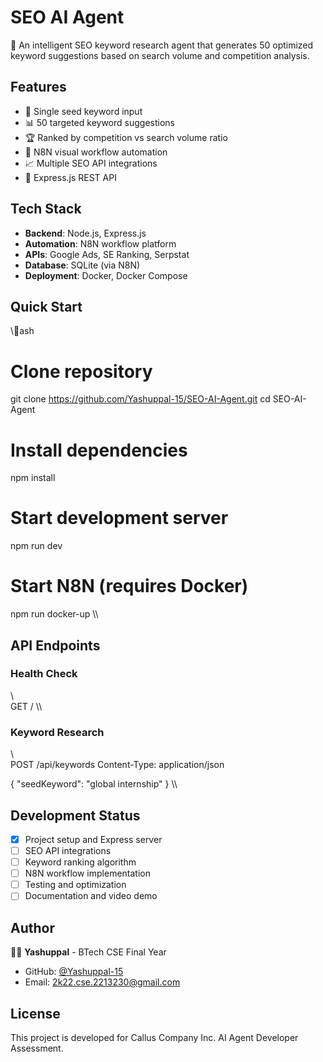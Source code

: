 ﻿# SEO AI Agent

🤖 An intelligent SEO keyword research agent that generates 50 optimized keyword suggestions based on search volume and competition analysis.

## Features

- 🎯 Single seed keyword input
- 📊 50 targeted keyword suggestions
- 🏆 Ranked by competition vs search volume ratio
- 🤖 N8N visual workflow automation
- 📈 Multiple SEO API integrations
- 🚀 Express.js REST API

## Tech Stack

- **Backend**: Node.js, Express.js
- **Automation**: N8N workflow platform
- **APIs**: Google Ads, SE Ranking, Serpstat
- **Database**: SQLite (via N8N)
- **Deployment**: Docker, Docker Compose

## Quick Start

\\\ash
# Clone repository
git clone https://github.com/Yashuppal-15/SEO-AI-Agent.git
cd SEO-AI-Agent

# Install dependencies
npm install

# Start development server
npm run dev

# Start N8N (requires Docker)
npm run docker-up
\\\

## API Endpoints

### Health Check
\\\
GET /
\\\

### Keyword Research
\\\
POST /api/keywords
Content-Type: application/json

{
  "seedKeyword": "global internship"
}
\\\

## Development Status

- [x] Project setup and Express server
- [ ] SEO API integrations
- [ ] Keyword ranking algorithm
- [ ] N8N workflow implementation
- [ ] Testing and optimization
- [ ] Documentation and video demo

## Author

👨‍💻 **Yashuppal** - BTech CSE Final Year
- GitHub: [@Yashuppal-15](https://github.com/Yashuppal-15)
- Email: 2k22.cse.2213230@gmail.com

## License

This project is developed for Callus Company Inc. AI Agent Developer Assessment.
